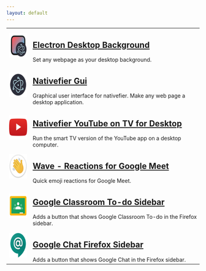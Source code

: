 ```yaml
---
layout: default
---
```


<table>
    <tr>
        <td>
            <img src="electron_background.png" height="64" />
        </td>
        <td>
            <h2><a href="https://github.com/mattruzzi/electron-desktop-background">Electron Desktop Background</a></h2>
            Set any webpage as your desktop background.
        </td>
    </tr>
    <tr>
        <td>
            <img src="nativefier.png" height="64" />
        </td>
        <td>
            <h2><a href="https://mattruzzi.github.io/nativefier-gui/">Nativefier Gui</a></h2>
            Graphical user interface for nativefier. Make any web page a desktop application. 
        </td>
    </tr>
    <tr>
        <td>
            <img src="ytontv.png" height="64" />
        </td>
        <td>
            <h2><a href="https://mattruzzi.github.io/Nativefier-YouTube-on-TV-for-Desktop/">Nativefier YouTube on TV
                    for
                    Desktop</a></h2>
            Run the smart TV version of the YouTube app on a desktop computer.
        </td>
    </tr>
    <tr>
        <td>
            <img src="wave.png" height="64" />
        </td>
        <td>
            <h2><a href="https://mattruzzi.github.io/Wave-Extension/">Wave - Reactions for Google Meet</a></h2>
            Quick emoji reactions for Google Meet.
        </td>
    </tr>
    <tr>
        <td>
            <img src="classroom_sidebar.png" height="64" />
        </td>
        <td>
            <h2><a href="https://github.com/mattruzzi/Google-Classroom-To-do-Firefox-Sidebar">Google Classroom To-do
                    Sidebar</a></h2>
            Adds a button that shows Google Classroom To-do in the Firefox sidebar.
        </td>
    </tr>
    <tr>
        <td>
            <img src="chat_sidebar.png" height="64" />
        </td>
        <td>
            <h2><a href="https://github.com/mattruzzi/Google-Chat-Firefox-Sidebar">
                    Google Chat Firefox Sidebar</a></h2>
            Adds a button that shows Google Chat in the Firefox sidebar.
        </td>
    </tr>
</table>
